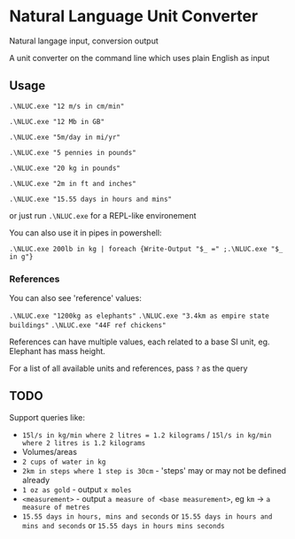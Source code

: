 # Natural Language Unit Converter
 Natural langage input, conversion output

A unit converter on the command line which uses plain English as input

## Usage

`.\NLUC.exe "12 m/s in cm/min"`

`.\NLUC.exe "12 Mb in GB"`

`.\NLUC.exe "5m/day in mi/yr"`

`.\NLUC.exe "5 pennies in pounds"`

`.\NLUC.exe "20 kg in pounds"`

`.\NLUC.exe "2m in ft and inches"`

`.\NLUC.exe "15.55 days in hours and mins"`

or just run `.\NLUC.exe` for a REPL-like environement

You can also use it in pipes in powershell:

`.\NLUC.exe 200lb in kg | foreach {Write-Output "$_ =" ;.\NLUC.exe "$_ in g"}`

### References

You can also see 'reference' values:

`.\NLUC.exe "1200kg as elephants"`
`.\NLUC.exe "3.4km as empire state buildings"`
`.\NLUC.exe "44F ref chickens"`

References can have multiple values, each related to a base SI unit, eg. Elephant has mass height.

For a list of all available units and references, pass `?` as the query


## TODO

Support queries like:

- `15l/s in kg/min where 2 litres = 1.2 kilograms` / `15l/s in kg/min where 2 litres is 1.2 kilograms`
- Volumes/areas
- `2 cups of water in kg`
- `2km in steps where 1 step is 30cm` - 'steps' may or may not be defined already
- `1 oz as gold` - output `x moles`
- `<measurement>` - output `a measure of <base measurement>`, eg `km` -> `a measure of metres`
- `15.55 days in hours, mins and seconds` or `15.55 days in hours and mins and seconds` or `15.55 days in hours mins seconds`